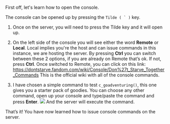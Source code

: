 First off, let's learn how to open the console.

The console can be opened up by pressing the ```Tilde ( ` )``` key.

1. Once on the server, you will need to press the Tilde key and it will open up.

2. On the left side of the console you will see either the word **Remote** or **Local**.
Local implies you're the host and can issue commands in this instance, we are hosting the server.
By pressing **Ctrl** you can switch between these 2 options, if you are already on Remote that’s ok. 
If not, press **Ctrl**. Once switched to Remote, you can click on this link: https://dontstarve.fandom.com/wiki/Console/Don%27t_Starve_Together_Commands
This is the official wiki with all of the console commands.

3. I have chosen a simple command to test `c_goadventuring()`, this one gives you a starter pack of goodies. 
You can choose any other command, open up your console and type/paste the command and press **Enter**.
![](../images/example-console-command.png)
And the server will execute the command.

That’s it! You have now learned how to issue console commands on the server.